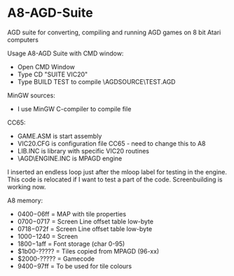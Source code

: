 # A8-AGD-Suite
AGD suite for converting, compiling and running AGD games on 8 bit Atari computers

Usage A8-AGD Suite with CMD window:
- Open CMD Window
- Type CD "SUITE VIC20"
- Type BUILD TEST to compile \AGDSOURCE\TEST.AGD


MinGW sources:
- I use MinGW C-compiler to compile file

CC65:
- GAME.ASM is start assembly
- VIC20.CFG is configuration file CC65 -  need to change this to A8
- LIB.INC is library with specific VIC20 routines
- \AGD\ENGINE.INC is MPAGD engine

I inserted an endless loop just after the mloop label for testing in the engine.
This code is relocated if I want to test a part of the code.
Screenbuilding is working now.

A8 memory:
- $0400-$06ff   = MAP with tile properties
- $0700-$0717   = Screen Line offset table low-byte
- $0718-$072f   = Screen Line offset table low-byte
- $1000-$1240   = Screen
- $1800-$1aff   = Font storage (char 0-95)
- $1b00-?????   = Tiles copied from MPAGD (96-xx)
- $2000-?????   = Gamecode
- $9400-$97ff   = To be used for tile colours